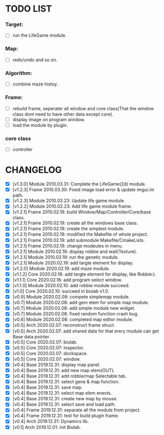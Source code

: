 # TODO LIST

### Target:
- [ ] run the LifeGame module.

### Map:
- [ ] redo/undo and so on.

### Algorithm:
- [ ] combine maze histoy.

### Frame:
- [ ] rebuild frame, seperater all window and core class(That the window class dont need to have other data except core).
- [ ] display image on program window.
- [ ] load the module by plugin.

### core class
- [ ] controller

# CHANGELOG
- [x] [v1.3.0] Module   2010.03.31: Complete the LifeGame(2d) module.
- [x] [v1.2.3] Frame    2010.03.30: Fixed image load error & update imgui.ini path.
- [x] [v1.2.3] Module   2010.03.23: Update life game module.
- [x] [v1.2.2] Module   2010.02.23: Add life game module frame.
- [x] [v1.2.1] Frame    2010.02.19: build Window/Map/Controller/Core/base class.
- [x] [v1.2.1] Frame    2010.02.19: create all the windows base class.
- [x] [v1.2.1] Frame    2010.02.19: create the simplest module.
- [x] [v1.2.1] Frame    2010.02.19: modified the Makefile of whole project.
- [x] [v1.2.1] Frame    2010.02.19: add submodule Makefile/CmakeLists.
- [x] [v1.2.1] Frame    2010.02.19: change modeules in menu.
- [x] [v1.2.1] Module   2010.02.19: display robbie and wall(Texture).
- [x] [v1.2.1] Module   2010.02.19: run the genetic module.
- [x] [v1.2.1] Module   2020.02.19: add targte element for display.  
- [x] [v1.2.0] Module   2020.02.19: add maze module.  
- [x] [v1.1.2] Core     2020.02.18: add targte element for display, like Robbie:).  
- [x] [v1.1.1] Core     2020.02.16: add program select window.  
- [x] [v1.1.0] Module   2020.02.10: add robbie module succeed.
- [x] [v1.0] Core   2020.02.10: succeed in biulab v1.0.
- [x] [v0.9] Module 2020.02.09: compete simplemap module.
- [x] [v0.7] Module 2020.02.08: add gem elem for simple map module.
- [x] [v0.7] Module 2020.02.08: add simple module new widget.
- [x] [v0.7] Module 2020.02.08: fixed random function crash bug.
- [x] [v0.6] Module 2020.02.08: completed map editor module.
- [x] [v0.5] Arch   2020.02.07: reconstruct frame struct.
- [x] [v0.5] Arch   2020.02.07: add shared data for that erery module can get Base data pointer.
- [x] [v0.5] Core   2020.02.07: biulab.
- [x] [v0.5] Core   2020.02.07: Inspector.
- [x] [v0.5] Core   2020.02.07: dockspace.
- [x] [v0.5] Core   2020.02.07: window.
- [x] [v0.4] Base   2019.12.31: display map panel.
- [x] [v0.4] Base   2019.12.31: add new map elem(OUT).
- [x] [v0.4] Base   2019.12.31: add robbie/map Selectable tab.
- [x] [v0.4] Base   2019.12.31: select gene & map function.
- [x] [v0.4] Base   2019.12.31: save map.
- [x] [v0.4] Base   2019.12.31: select map elem enevts.
- [x] [v0.4] Base   2019.12.31: create new map by mouse.
- [x] [v0.4] Base   2019.12.31: select save and load path.
- [x] [v0.4] Frame  2019.12.31: separate all the module from project.
- [x] [v0.4] Frame  2019.12.31: test for build plugin frame.
- [x] [v0.4] Arch   2019.12.31: Dynamics lib.
- [x] [v0.1] Arch   2019.12.01: init Biulab.
